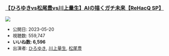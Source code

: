 ### [【ひろゆきvs松尾豊vs川上量生】AIの描くガチ未来【ReHacQ SP】](https://www.youtube.com/watch?v=mI5OwQhjXP4)
[![](https://img.youtube.com/vi/mI5OwQhjXP4/sddefault.jpg)](https://www.youtube.com/watch?v=mI5OwQhjXP4)
-   公開日: 2023-05-20
-   視聴数: 559,747
-   **いいね数: 6,596**
-   出演者: [ひろゆき](/rehacq_fan/people/ひろゆき "wikilink"), [川上量生](/rehacq_fan/people/川上量生 "wikilink"), [松尾豊](/rehacq_fan/people/松尾豊 "wikilink")
